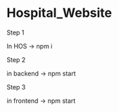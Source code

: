 # Hospital_Website

Step 1

In HOS
-> npm i

Step 2

in backend
-> npm start

Step 3

in frontend
-> npm start
